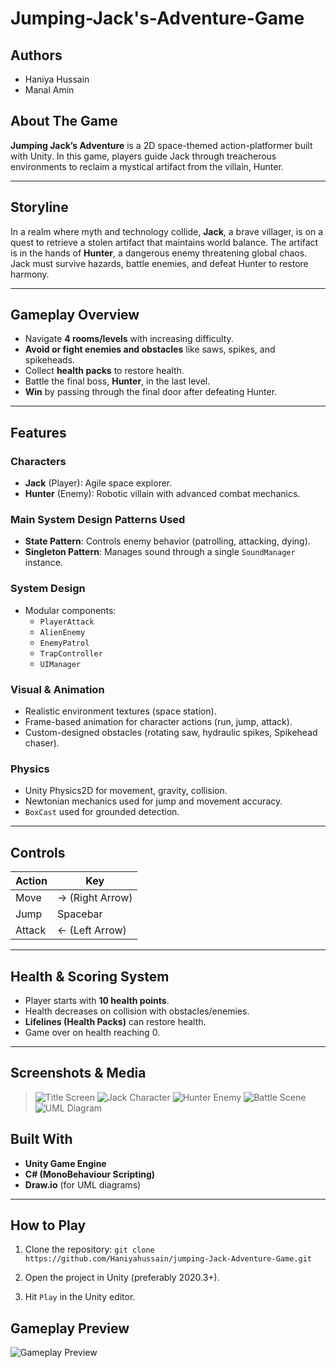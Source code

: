# Jumping-Jack's-Adventure-Game

## Authors

- Haniya Hussain 
- Manal Amin

## About The Game

**Jumping Jack’s Adventure** is a 2D space-themed action-platformer built with Unity. In this game, players guide Jack through treacherous environments to reclaim a mystical artifact from the villain, Hunter.

---

## Storyline

In a realm where myth and technology collide, **Jack**, a brave villager, is on a quest to retrieve a stolen artifact that maintains world balance. The artifact is in the hands of **Hunter**, a dangerous enemy threatening global chaos. Jack must survive hazards, battle enemies, and defeat Hunter to restore harmony.

---

## Gameplay Overview

- Navigate **4 rooms/levels** with increasing difficulty.
- **Avoid or fight enemies and obstacles** like saws, spikes, and spikeheads.
- Collect **health packs** to restore health.
- Battle the final boss, **Hunter**, in the last level.
- **Win** by passing through the final door after defeating Hunter.

---

## Features

### Characters
- **Jack** (Player): Agile space explorer.
- **Hunter** (Enemy): Robotic villain with advanced combat mechanics.

### Main System Design Patterns Used
- **State Pattern**: Controls enemy behavior (patrolling, attacking, dying).
- **Singleton Pattern**: Manages sound through a single `SoundManager` instance.

### System Design
- Modular components:
  - `PlayerAttack`
  - `AlienEnemy`
  - `EnemyPatrol`
  - `TrapController`
  - `UIManager`

### Visual & Animation
- Realistic environment textures (space station).
- Frame-based animation for character actions (run, jump, attack).
- Custom-designed obstacles (rotating saw, hydraulic spikes, Spikehead chaser).

### Physics
- Unity Physics2D for movement, gravity, collision.
- Newtonian mechanics used for jump and movement accuracy.
- `BoxCast` used for grounded detection.

---

## Controls

| Action    | Key           |
|-----------|---------------|
| Move      | → (Right Arrow) |
| Jump      | Spacebar      |
| Attack    | ← (Left Arrow) |

---

## Health & Scoring System

- Player starts with **10 health points**.
- Health decreases on collision with obstacles/enemies.
- **Lifelines (Health Packs)** can restore health.
- Game over on health reaching 0.

---

## Screenshots & Media

> ![Title Screen](screenshots/image.png)
> ![Jack Character](screenshots/jack_model.png)
> ![Hunter Enemy](screenshots/hunter_model.png)
> ![Battle Scene](screenshots/Battle_filed.png)
> ![UML Diagram](screenshots/uml_diagram.png)


## Built With

- **Unity Game Engine**
- **C# (MonoBehaviour Scripting)**
- **Draw.io** (for UML diagrams)

---

## How to Play

  1. Clone the repository:
    ```
    git clone https://github.com/Haniyahussain/jumping-Jack-Adventure-Game.git
    ```

  2. Open the project in Unity (preferably 2020.3+).

  3. Hit `Play` in the Unity editor.


## Gameplay Preview

![Gameplay Preview](screenshots/gameplay.gif)



